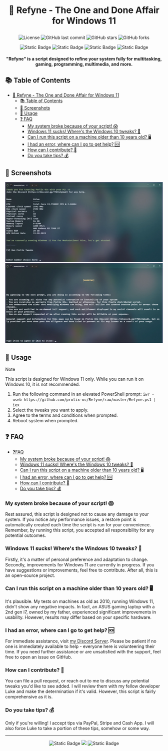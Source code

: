 # <p align="center"> 🚀 Refyne - The One and Done Affair for Windows 11 </p>

<div align="center">

![License](https://img.shields.io/badge/license-MIT-blue.svg?style=for-the-badge&color=222222)
![GitHub last commit](https://img.shields.io/github/last-commit/prolix-oc/Refyne?style=for-the-badge&color=222222)
![GitHub stars](https://img.shields.io/github/stars/prolix-oc/Refyne?style=for-the-badge&color=222222)
![GitHub forks](https://img.shields.io/github/forks/prolix-oc/Refyne?style=for-the-badge&color=222222)

</div>

<div align="center">
  <img alt="Static Badge" src="https://img.shields.io/badge/TikTok-Follow?style=for-the-badge&logo=tiktok&color=222222&link=https%3A%2F%2Ftiktok.com%2F%40prolix_oc" href="https://tiktok.com/@prolix_oc">
  <img alt="Static Badge" src="https://img.shields.io/badge/Twitch-Follow?style=for-the-badge&logo=twitch&color=222222&link=https%3A%2F%2Ftwitch.tv%2Fprolix_gg" href="https://twitch.tv/prolix_gg">
  <img alt="Static Badge" src="https://img.shields.io/badge/Formerly%20Twitter-Follow?style=for-the-badge&logo=X&color=222222&link=https%3A%2F%2Ftwitter.com%2Fprolix_gg" href="https://x.com/prolix_gg">
  <img alt="Static Badge" src="https://img.shields.io/badge/Discord-Join?style=for-the-badge&logo=discord&color=222222&link=https%3A%2F%2Fdiscord.gg%2FffW3vCpGud" href="https://discord.gg/ffW3vCpGud">
</div>

<h4 align="center"> "Refyne" is a script designed to refine your system fully for multitasking, gaming, programming, multimedia, and more. </h4>

## 📚 Table of Contents

- [ 🚀 Refyne - The One and Done Affair for Windows 11 ](#--refyne---the-one-and-done-affair-for-windows-11-)
  - [📚 Table of Contents](#-table-of-contents)
  - [📸 Screenshots](#-screenshots)
  - [🔧 Usage](#-usage)
  - [❓ FAQ](#-faq)
    - [My system broke because of your script! 😱](#my-system-broke-because-of-your-script-)
    - [Windows 11 sucks! Where's the Windows 10 tweaks? 🤔](#windows-11-sucks-wheres-the-windows-10-tweaks-)
    - [Can I run this script on a machine older than 10 years old? 🖥️](#can-i-run-this-script-on-a-machine-older-than-10-years-old-️)
    - [I had an error, where can I go to get help? 🆘](#i-had-an-error-where-can-i-go-to-get-help-)
    - [How can I contribute? 🤝](#how-can-i-contribute-)
    - [Do you take tips? 💰](#do-you-take-tips-)

## 📸 Screenshots

![Screengrab of main screen](screenshots/screen1.webp)
![Screengrab of initial disclosure](screenshots/screen2.webp)

## 🔧 Usage

> [!NOTE]
> This script is designed for Windows 11 only. While you can run it on Windows 10, it is not recommended.

1. Run the following command in an elevated PowerShell prompt: `iwr -useb https://github.com/prolix-oc/Refyne/raw/master/Refyne.ps1 | iex`
2. Select the tweaks you want to apply.
3. Agree to the terms and conditions when prompted.
4. Reboot system when prompted.

## ❓ FAQ

<!-- no toc -->
- [❓FAQ](#-faq)
  - [My system broke because of your script! 😱](#my-system-broke-because-of-your-script-)
  - [Windows 11 sucks! Where's the Windows 10 tweaks? 🤔](#windows-11-sucks-wheres-the-windows-10-tweaks-)
  - [Can I run this script on a machine older than 10 years old? 🖥️](#can-i-run-this-script-on-a-machine-older-than-10-years-old-️)
  - [I had an error, where can I go to get help? 🆘](#i-had-an-error-where-can-i-go-to-get-help-)
  - [How can I contribute? 🤝](#how-can-i-contribute-)
  - [Do you take tips? 💰](#do-you-take-tips-)

### My system broke because of your script! 😱

Rest assured, this script is designed not to cause any damage to your system. If you notice any performance issues, a restore point is automatically created each time the script is run for your convenience. Remember, by running this script, you accepted all responsibility for any potential outcomes.

### Windows 11 sucks! Where's the Windows 10 tweaks? 🤔

Firstly, it's a matter of personal preference and adaptation to change. Secondly, improvements for Windows 11 are currently in progress. If you have suggestions or improvements, feel free to contribute. After all, this is an open-source project.

### Can I run this script on a machine older than 10 years old? 🖥️

It's plausible. My tests on machines as old as 2010, running Windows 11, didn't show any negative impacts. In fact, an ASUS gaming laptop with a 2nd gen i7, owned by my father, experienced significant improvements in usability. However, results may differ based on your specific hardware.

### I had an error, where can I go to get help? 🆘

For immediate assistance, visit [my Discord Server](https://discord.gg/ffW3vCpGud). Please be patient if no one is immediately available to help - everyone here is volunteering their time. If you need further assistance or are unsatisfied with the support, feel free to open an issue on GitHub.

### How can I contribute? 🤝

You can file a pull request, or reach out to me to discuss any potential tweaks you'd like to see added. I will review them with my fellow developer Luke and make the determination if it's valid. However, this script is fairly comprehensive as it is.

### Do you take tips? 💰

Only if you're willing! I accept tips via PayPal, Stripe and Cash App. I will also force Luke to take a portion of these tips, somehow or some way.

---

<p align="center">
  <img alt="Static Badge" src="https://img.shields.io/badge/Tip_me_on_Cashapp-Thanks?style=for-the-badge&logo=cashapp&color=C1C6C3&link=https%3A%2F%2Fcash.app%2F%24ProlixOCs" href="https://cash.app/$ProlixOCs">
  <img src="https://img.shields.io/badge/Tip_me_on_Stripe-Thanks?style=for-the-badge&logo=stripe&color=A6F8D3" href="https://pay.prolix.live/b/dR6cQqajD6Ghg1i8wx">
  <img alt="Static Badge" src="https://img.shields.io/badge/Tip_me_on_PayPal-Thanks?style=for-the-badge&logo=paypal&color=B0CDE1&link=https%3A%2F%2Fpaypal.me%2Fprolixgg" href="https://paypal.me/prolixgg">
</p>
